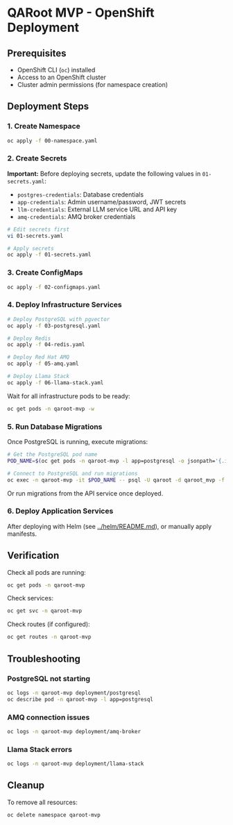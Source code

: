 # QARoot MVP - OpenShift Deployment

## Prerequisites

- OpenShift CLI (`oc`) installed
- Access to an OpenShift cluster
- Cluster admin permissions (for namespace creation)

## Deployment Steps

### 1. Create Namespace

```bash
oc apply -f 00-namespace.yaml
```

### 2. Create Secrets

**Important:** Before deploying secrets, update the following values in `01-secrets.yaml`:

- `postgres-credentials`: Database credentials
- `app-credentials`: Admin username/password, JWT secrets
- `llm-credentials`: External LLM service URL and API key
- `amq-credentials`: AMQ broker credentials

```bash
# Edit secrets first
vi 01-secrets.yaml

# Apply secrets
oc apply -f 01-secrets.yaml
```

### 3. Create ConfigMaps

```bash
oc apply -f 02-configmaps.yaml
```

### 4. Deploy Infrastructure Services

```bash
# Deploy PostgreSQL with pgvector
oc apply -f 03-postgresql.yaml

# Deploy Redis
oc apply -f 04-redis.yaml

# Deploy Red Hat AMQ
oc apply -f 05-amq.yaml

# Deploy Llama Stack
oc apply -f 06-llama-stack.yaml
```

Wait for all infrastructure pods to be ready:

```bash
oc get pods -n qaroot-mvp -w
```

### 5. Run Database Migrations

Once PostgreSQL is running, execute migrations:

```bash
# Get the PostgreSQL pod name
POD_NAME=$(oc get pods -n qaroot-mvp -l app=postgresql -o jsonpath='{.items[0].metadata.name}')

# Connect to PostgreSQL and run migrations
oc exec -n qaroot-mvp -it $POD_NAME -- psql -U qaroot -d qaroot_mvp -f /path/to/migrations/001_init.sql
```

Or run migrations from the API service once deployed.

### 6. Deploy Application Services

After deploying with Helm (see [../helm/README.md](../helm/README.md)), or manually apply manifests.

## Verification

Check all pods are running:

```bash
oc get pods -n qaroot-mvp
```

Check services:

```bash
oc get svc -n qaroot-mvp
```

Check routes (if configured):

```bash
oc get routes -n qaroot-mvp
```

## Troubleshooting

### PostgreSQL not starting

```bash
oc logs -n qaroot-mvp deployment/postgresql
oc describe pod -n qaroot-mvp -l app=postgresql
```

### AMQ connection issues

```bash
oc logs -n qaroot-mvp deployment/amq-broker
```

### Llama Stack errors

```bash
oc logs -n qaroot-mvp deployment/llama-stack
```

## Cleanup

To remove all resources:

```bash
oc delete namespace qaroot-mvp
```
